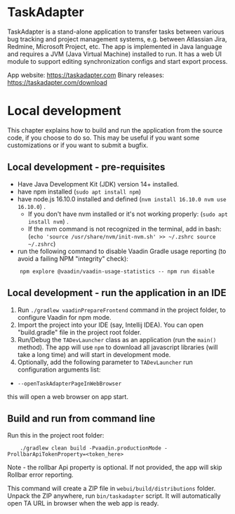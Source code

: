 # TaskAdapter
TaskAdapter is a stand-alone application to transfer tasks between various bug tracking and project management systems, 
e.g. between Atlassian Jira, Redmine, Microsoft Project, etc.
The app is implemented in Java language and requires a JVM (Java Virtual Machine) installed to run. 
It has a web UI module to support editing synchronization configs and start export process.

App website: https://taskadapter.com
Binary releases: https://taskadapter.com/download

# Local development

This chapter explains how to build and run the application from the source code, if you choose to do so. This may be
useful if you want some customizations or if you want to submit a bugfix.

## Local development - pre-requisites

* Have Java Development Kit (JDK) version 14+ installed.
* have npm installed (`sudo apt install npm`)
* have node.js 16.10.0 installed and defined (`nvm install 16.10.0 nvm use 16.10.0`) . 
    * If you don't have nvm installed or it's not working properly: (`sudo apt install nvm`) .
    * If the nvm command is not recognized in the terminal, add in bash: (`echo 'source /usr/share/nvm/init-nvm.sh' >> ~/.zshrc
source ~/.zshrc`)
* run the following command to disable Vaadin Gradle usage reporting (to avoid a failing NPM "integrity" check):
```
    npm explore @vaadin/vaadin-usage-statistics -- npm run disable
```

##  Local development - run the application in an IDE

1. Run `./gradlew vaadinPrepareFrontend` command in the project folder, to configure Vaadin for npm mode.
2. Import the project into your IDE (say, Intellij IDEA). You can open "build.gradle" file in the project root folder.
3. Run/Debug the `TADevLauncher` class as an application (run the `main()` method).
   The app will use `npm` to download all javascript libraries (will take a long time)
   and will start in development mode.
4. Optionally, add the following parameter to `TADevLauncher` run configuration arguments list:

* `--openTaskAdapterPageInWebBrowser` 

this will open a web browser on app start.

## Build and run from command line

Run this in the project root folder:
```
    ./gradlew clean build -Pvaadin.productionMode -ProllbarApiTokenProperty=<token_here>
```    
Note - the rollbar Api property is optional. If not provided, the app will skip Rollbar error reporting.

This command will create a ZIP file in `webui/build/distributions` folder. Unpack the ZIP anywhere,
run `bin/taskadapter` script. It will automatically open TA URL in browser when the web app is ready.

